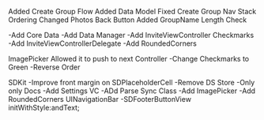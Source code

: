 Added Create Group Flow
Added Data Model
Fixed Create Group Nav Stack Ordering
Changed Photos Back Button
Added GroupName Length Check


-Add Core Data
-Add Data Manager
-Add InviteViewController Checkmarks
-Add InviteViewControllerDelegate
-Add RoundedCorners



ImagePicker
Allowed it to push to next Controller
-Change Checkmarks to Green
-Reverse Order


SDKit
-Improve front margin on SDPlaceholderCell
-Remove DS Store
-Only only Docs
-Add Settings VC
-ADd Parse Sync Class
-Add ImagePicker
-Add RoundedCorners UINavigationBar
-SDFooterButtonView initWithStyle:andText;